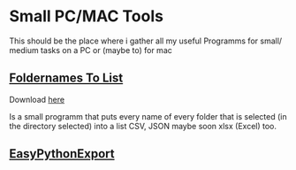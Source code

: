 # Small PC/MAC Tools
 This should be the place where i gather all my useful Programms for small/ medium tasks on a PC or (maybe to) for mac

 ## [Foldernames To List](FoldernamesToList)
  Download [here](FoldernamesToList/Source/dist) <br>
  
  Is a small programm that puts every name of every folder that is selected (in the directory selected) into a list CSV, JSON maybe soon 
  xlsx (Excel) too.
  
 ## [EasyPythonExport](EasyPythonExport)

